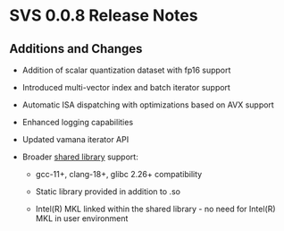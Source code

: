 # SVS 0.0.8 Release Notes

## Additions and Changes

* Addition of scalar quantization dataset with fp16 support

* Introduced multi-vector index and batch iterator support

* Automatic ISA dispatching with optimizations based on AVX support

* Enhanced logging capabilities

* Updated vamana iterator API

* Broader [shared library](https://github.com/intel/ScalableVectorSearch/releases) support:

  * gcc-11+, clang-18+, glibc 2.26+ compatibility
  
  * Static library provided in addition to .so
  
  * Intel(R) MKL linked within the shared library - no need for Intel(R) MKL in user environment
